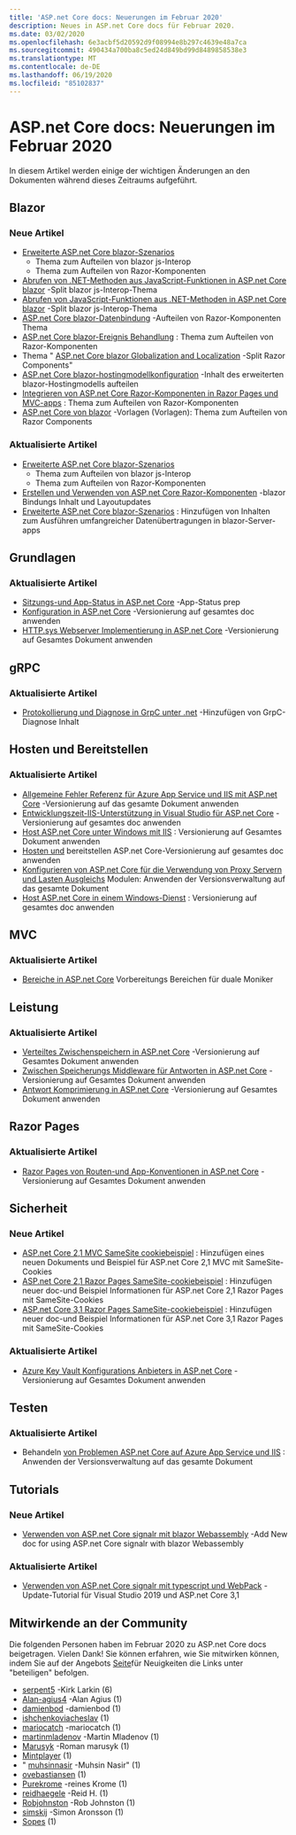 ```yaml
---
title: 'ASP.net Core docs: Neuerungen im Februar 2020'
description: Neues in ASP.net Core docs für Februar 2020.
ms.date: 03/02/2020
ms.openlocfilehash: 6e3acbf5d20592d9f08994e8b297c4639e48a7ca
ms.sourcegitcommit: 490434a700ba8c5ed24d849bd99d8489858538e3
ms.translationtype: MT
ms.contentlocale: de-DE
ms.lasthandoff: 06/19/2020
ms.locfileid: "85102837"
---
```

# <a name="aspnet-core-docs-whats-new-for-february-2020"></a>ASP.net Core docs: Neuerungen im Februar 2020

In diesem Artikel werden einige der wichtigen Änderungen an den Dokumenten während dieses Zeitraums aufgeführt.

## <a name="blazor"></a>Blazor

### <a name="new-articles"></a>Neue Artikel

- [Erweiterte ASP.net Core blazor-Szenarios](../blazor/advanced-scenarios.md)
  - Thema zum Aufteilen von blazor js-Interop
  - Thema zum Aufteilen von Razor-Komponenten
- [Abrufen von .NET-Methoden aus JavaScript-Funktionen in ASP.net Core blazor](../blazor/call-dotnet-from-javascript.md) -Split blazor js-Interop-Thema
- [Abrufen von JavaScript-Funktionen aus .NET-Methoden in ASP.net Core blazor](../blazor/call-javascript-from-dotnet.md) -Split blazor js-Interop-Thema
- [ASP.net Core blazor-Datenbindung](../blazor/components/data-binding.md) -Aufteilen von Razor-Komponenten Thema
- [ASP.net Core blazor-Ereignis Behandlung](../blazor/components/event-handling.md) : Thema zum Aufteilen von Razor-Komponenten
- Thema " [ASP.net Core blazor Globalization and Localization](../blazor/globalization-localization.md) -Split Razor Components"
- [ASP.net Core blazor-hostingmodellkonfiguration](../blazor/fundamentals/additional-scenarios.md) -Inhalt des erweiterten blazor-Hostingmodells aufteilen
- [Integrieren von ASP.net Core Razor-Komponenten in Razor Pages und MVC-apps](../blazor/components/integrate-components.md) : Thema zum Aufteilen von Razor-Komponenten
- [ASP.net Core von blazor](../blazor/components/templated-components.md) -Vorlagen (Vorlagen): Thema zum Aufteilen von Razor Components

### <a name="updated-articles"></a>Aktualisierte Artikel

- [Erweiterte ASP.net Core blazor-Szenarios](../blazor/advanced-scenarios.md)
  - Thema zum Aufteilen von blazor js-Interop
  - Thema zum Aufteilen von Razor-Komponenten
- [Erstellen und Verwenden von ASP.net Core Razor-Komponenten](../blazor/components/index.md) -blazor Bindungs Inhalt und Layoutupdates
- [Erweiterte ASP.net Core blazor-Szenarios](../blazor/advanced-scenarios.md) : Hinzufügen von Inhalten zum Ausführen umfangreicher Datenübertragungen in blazor-Server-apps

## <a name="fundamentals"></a>Grundlagen

### <a name="updated-articles"></a>Aktualisierte Artikel

- [Sitzungs-und App-Status in ASP.net Core](../fundamentals/app-state.md) -App-Status prep
- [Konfiguration in ASP.net Core](../fundamentals/configuration/index.md) -Versionierung auf gesamtes doc anwenden
- [HTTP.sys Webserver Implementierung in ASP.net Core](../fundamentals/servers/httpsys.md) -Versionierung auf Gesamtes Dokument anwenden

## <a name="grpc"></a>gRPC

### <a name="updated-articles"></a>Aktualisierte Artikel

- [Protokollierung und Diagnose in GrpC unter .net](../grpc/diagnostics.md) -Hinzufügen von GrpC-Diagnose Inhalt

## <a name="hosting-and-deployment"></a>Hosten und Bereitstellen

### <a name="updated-articles"></a>Aktualisierte Artikel

- [Allgemeine Fehler Referenz für Azure App Service und IIS mit ASP.net Core](../host-and-deploy/azure-iis-errors-reference.md) -Versionierung auf das gesamte Dokument anwenden
- [Entwicklungszeit-IIS-Unterstützung in Visual Studio für ASP.net Core](../host-and-deploy/iis/development-time-iis-support.md) -Versionierung auf gesamtes doc anwenden
- [Host ASP.net Core unter Windows mit IIS](../host-and-deploy/iis/index.md) : Versionierung auf Gesamtes Dokument anwenden
- [Hosten und](../host-and-deploy/index.md) bereitstellen ASP.net Core-Versionierung auf gesamtes doc anwenden
- [Konfigurieren von ASP.net Core für die Verwendung von Proxy Servern und Lasten Ausgleichs](../host-and-deploy/proxy-load-balancer.md) Modulen: Anwenden der Versionsverwaltung auf das gesamte Dokument
- [Host ASP.net Core in einem Windows-Dienst](../host-and-deploy/windows-service.md) : Versionierung auf gesamtes doc anwenden

## <a name="mvc"></a>MVC

### <a name="updated-articles"></a>Aktualisierte Artikel

- [Bereiche in ASP.net Core](../mvc/controllers/areas.md) Vorbereitungs Bereichen für duale Moniker

## <a name="performance"></a>Leistung

### <a name="updated-articles"></a>Aktualisierte Artikel

- [Verteiltes Zwischenspeichern in ASP.net Core](../performance/caching/distributed.md) -Versionierung auf Gesamtes Dokument anwenden
- [Zwischen Speicherungs Middleware für Antworten in ASP.net Core](../performance/caching/middleware.md) -Versionierung auf Gesamtes Dokument anwenden
- [Antwort Komprimierung in ASP.net Core](../performance/response-compression.md) -Versionierung auf Gesamtes Dokument anwenden

## <a name="razor-pages"></a>Razor Pages

### <a name="updated-articles"></a>Aktualisierte Artikel

- [Razor Pages von Routen-und App-Konventionen in ASP.net Core](../razor-pages/razor-pages-conventions.md) -Versionierung auf Gesamtes Dokument anwenden

## <a name="security"></a>Sicherheit

### <a name="new-articles"></a>Neue Artikel

- [ASP.net Core 2,1 MVC SameSite cookiebeispiel](../security/samesite/mvc21.md) : Hinzufügen eines neuen Dokuments und Beispiel für ASP.net Core 2,1 MVC mit SameSite-Cookies
- [ASP.net Core 2,1 Razor Pages SameSite-cookiebeispiel](../security/samesite/rp21.md) : Hinzufügen neuer doc-und Beispiel Informationen für ASP.net Core 2,1 Razor Pages mit SameSite-Cookies
- [ASP.net Core 3,1 Razor Pages SameSite-cookiebeispiel](../security/samesite/rp31.md) : Hinzufügen neuer doc-und Beispiel Informationen für ASP.net Core 3,1 Razor Pages mit SameSite-Cookies

### <a name="updated-articles"></a>Aktualisierte Artikel

- [Azure Key Vault Konfigurations Anbieters in ASP.net Core](../security/key-vault-configuration.md) -Versionierung auf Gesamtes Dokument anwenden

## <a name="testing"></a>Testen

### <a name="updated-articles"></a>Aktualisierte Artikel

- Behandeln [von Problemen ASP.net Core auf Azure App Service und IIS](../test/troubleshoot-azure-iis.md) : Anwenden der Versionsverwaltung auf das gesamte Dokument

## <a name="tutorials"></a>Tutorials

### <a name="new-articles"></a>Neue Artikel

- [Verwenden von ASP.net Core signalr mit blazor Webassembly](../tutorials/signalr-blazor-webassembly.md) -Add New doc for using ASP.net Core signalr with blazor Webassembly

### <a name="updated-articles"></a>Aktualisierte Artikel

- [Verwenden von ASP.net Core signalr mit typescript und WebPack](../tutorials/signalr-typescript-webpack.md) -Update-Tutorial für Visual Studio 2019 und ASP.net Core 3,1

## <a name="community-contributors"></a>Mitwirkende an der Community

Die folgenden Personen haben im Februar 2020 zu ASP.net Core docs beigetragen. Vielen Dank! Sie können erfahren, wie Sie mitwirken können, indem Sie auf der Angebots [Seite](index.yml)für Neuigkeiten die Links unter "beteiligen" befolgen.

- [serpent5](https://github.com/serpent5) -Kirk Larkin (6)
- [Alan-agius4](https://github.com/alan-agius4) -Alan Agius (1)
- [damienbod](https://github.com/damienbod) -damienbod (1)
- [ishchenkoviacheslav](https://github.com/ishchenkoviacheslav) (1)
- [mariocatch](https://github.com/mariocatch) -mariocatch (1)
- [martinmladenov](https://github.com/martinmladenov) -Martin Mladenov (1)
- [Marusyk](https://github.com/Marusyk) -Roman marusyk (1)
- [Mintplayer](https://github.com/MintPlayer) (1)
- " [muhsinnasir](https://github.com/mohsinnasir) -Muhsin Nasir" (1)
- [ovebastiansen](https://github.com/ovebastiansen) (1)
- [Purekrome](https://github.com/PureKrome) -reines Krome (1)
- [reidhaegele](https://github.com/reidhaegele) -Reid H. (1)
- [Robjohnston](https://github.com/RobJohnston) -Rob Johnston (1)
- [simskij](https://github.com/simskij) -Simon Aronsson (1)
- [Sopes](https://github.com/sopes) (1)
